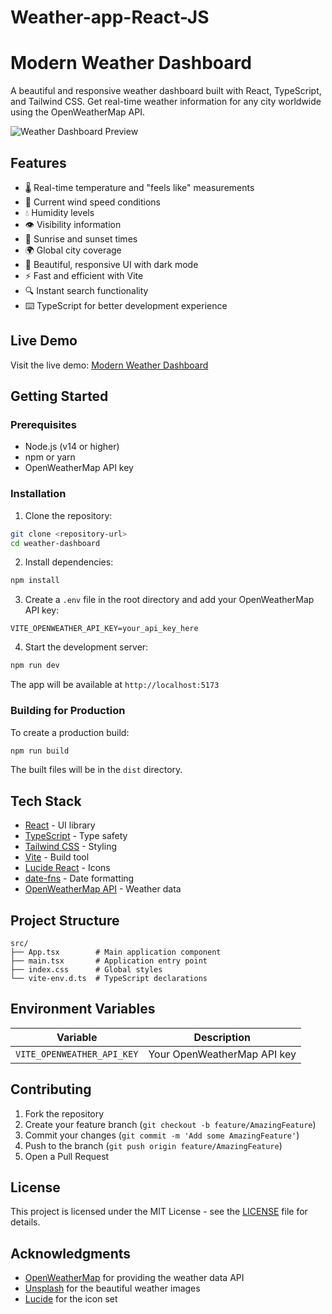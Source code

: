 # Weather-app-React-JS
# Modern Weather Dashboard

A beautiful and responsive weather dashboard built with React, TypeScript, and Tailwind CSS. Get real-time weather information for any city worldwide using the OpenWeatherMap API.

![Weather Dashboard Preview](https://images.unsplash.com/photo-1504608524841-42fe6f032b4b?auto=format&fit=crop&q=80&w=1200&h=600)

## Features

- 🌡️ Real-time temperature and "feels like" measurements
- 💨 Current wind speed conditions
- 💧 Humidity levels
- 👁️ Visibility information
- 🌅 Sunrise and sunset times
- 🌍 Global city coverage
- 🎨 Beautiful, responsive UI with dark mode
- ⚡ Fast and efficient with Vite
- 🔍 Instant search functionality
- ⌨️ TypeScript for better development experience

## Live Demo

Visit the live demo: [Modern Weather Dashboard](https://monumental-pony-0474d9.netlify.app)

## Getting Started

### Prerequisites

- Node.js (v14 or higher)
- npm or yarn
- OpenWeatherMap API key

### Installation

1. Clone the repository:
```bash
git clone <repository-url>
cd weather-dashboard
```

2. Install dependencies:
```bash
npm install
```

3. Create a `.env` file in the root directory and add your OpenWeatherMap API key:
```env
VITE_OPENWEATHER_API_KEY=your_api_key_here
```

4. Start the development server:
```bash
npm run dev
```

The app will be available at `http://localhost:5173`

### Building for Production

To create a production build:

```bash
npm run build
```

The built files will be in the `dist` directory.

## Tech Stack

- [React](https://reactjs.org/) - UI library
- [TypeScript](https://www.typescriptlang.org/) - Type safety
- [Tailwind CSS](https://tailwindcss.com/) - Styling
- [Vite](https://vitejs.dev/) - Build tool
- [Lucide React](https://lucide.dev/) - Icons
- [date-fns](https://date-fns.org/) - Date formatting
- [OpenWeatherMap API](https://openweathermap.org/api) - Weather data

## Project Structure

```
src/
├── App.tsx        # Main application component
├── main.tsx       # Application entry point
├── index.css      # Global styles
└── vite-env.d.ts  # TypeScript declarations
```

## Environment Variables

| Variable | Description |
|----------|-------------|
| `VITE_OPENWEATHER_API_KEY` | Your OpenWeatherMap API key |

## Contributing

1. Fork the repository
2. Create your feature branch (`git checkout -b feature/AmazingFeature`)
3. Commit your changes (`git commit -m 'Add some AmazingFeature'`)
4. Push to the branch (`git push origin feature/AmazingFeature`)
5. Open a Pull Request

## License

This project is licensed under the MIT License - see the [LICENSE](LICENSE) file for details.

## Acknowledgments

- [OpenWeatherMap](https://openweathermap.org/) for providing the weather data API
- [Unsplash](https://unsplash.com/) for the beautiful weather images
- [Lucide](https://lucide.dev/) for the icon set
